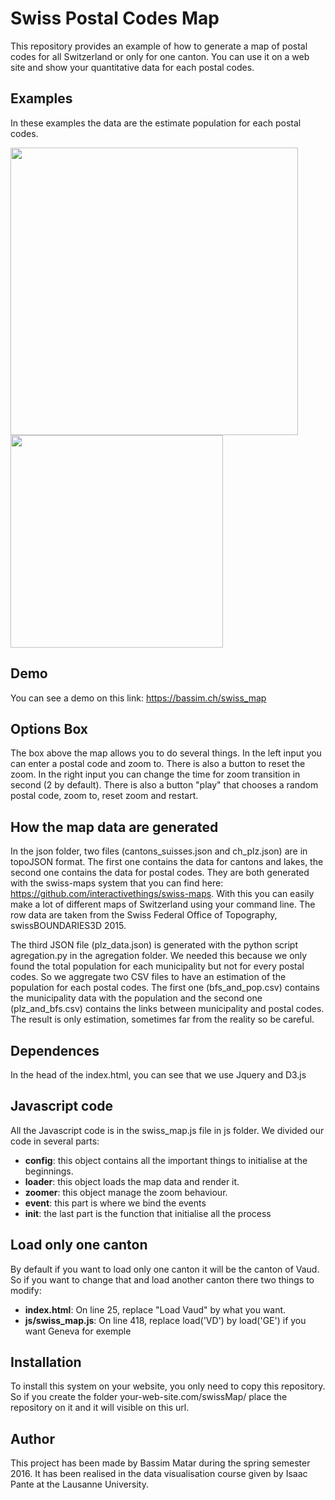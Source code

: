 # Swiss Postal Codes Map

This repository provides an example of how to generate a map of postal codes for all Switzerland or only for one canton.
You can use it on a web site and show your quantitative data for each postal codes.

Examples
--------------------------------------
In these examples the data are the estimate population for each postal codes.

<img src="https://cloud.githubusercontent.com/assets/14947215/15290833/403088d8-1b7b-11e6-97a2-ad9a4a4208c9.png" width="460" align="top">
<img src="https://cloud.githubusercontent.com/assets/14947215/15447895/c3f8b8ba-1f50-11e6-9133-63b39db3b7a7.png" width="340" align="top">

Demo
--------------------------------------
You can see a demo on this link: https://bassim.ch/swiss_map

Options Box
--------------------------------------
The box above the map allows you to do several things.
In the left input you can enter a postal code and zoom to. There is also a button to reset the zoom.
In the right input you can change the time for zoom transition in second (2 by default).
There is also a button "play" that chooses a random postal code, zoom to, reset zoom and restart.

How the map data are generated
--------------------------------------

In the json folder, two files (cantons_suisses.json and ch_plz.json) are in topoJSON format. The first one contains the data for cantons and lakes, the second one contains the data for postal codes. They are both generated with the swiss-maps system that you can find here: https://github.com/interactivethings/swiss-maps. With this you can easily make a lot of different maps of Switzerland using your command line. The row data are taken from the Swiss Federal Office of Topography, swissBOUNDARIES3D 2015.

The third JSON file (plz_data.json) is generated with the python script agregation.py in the agregation folder. We needed this because we only found the total population for each municipality but not for every postal codes. So we aggregate two CSV files to have an estimation of the population for each postal codes. The first one (bfs_and_pop.csv) contains the municipality data with the population and the second one (plz_and_bfs.csv) contains the links between municipality and postal codes. The result is only estimation, sometimes far from the reality so be careful.

Dependences
--------------------------------------
In the head of the index.html, you can see that we use Jquery and D3.js

Javascript code
--------------------------------------
All the Javascript code is in the swiss_map.js file in js folder.
We divided our code in several parts:
- **config**: this object contains all the important things to initialise at the beginnings.
- **loader**: this object loads the map data and render it.
- **zoomer**: this object manage the zoom behaviour.
- **event**: this part is where we bind the events
- **init**: the last part is the function that initialise all the process

Load only one canton
--------------------------------------
By default if you want to load only one canton it will be the canton of Vaud. So if you want to change that and load another canton there two things to modify:
- **index.html**: On line 25, replace "Load Vaud" by what you want.
- **js/swiss_map.js**: On line 418, replace load('VD') by load('GE') if you want Geneva for exemple

Installation
--------------------------------------
To install this system on your website, you only need to copy this repository.
So if you create the folder your-web-site.com/swissMap/ place the repository on it and it will visible on this url.

Author
--------------------------------------
This project has been made by Bassim Matar during the spring semester 2016. It has been realised in the data visualisation course given by Isaac Pante at the Lausanne University.

